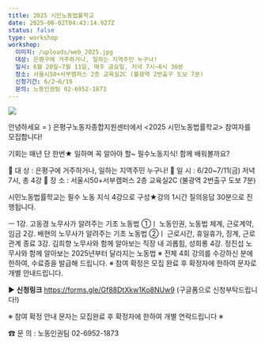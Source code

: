 ```yaml
---
title: 2025 시민노동법률학교
date: 2025-06-02T04:43:14.927Z
status: false
type: workshop
workshop:
  이미지: /uploads/web_2025.jpg
  대상: 은평구에 거주하거나, 일하는 지역주민 누구나!
  일시: 6월 20일~7월 11일, 매주 금요일, 저녁 7시~8시 30분
  장소: 서울시50+서부캠퍼스 2층 교육실2C (불광역 2번출구 도보 7분)
  신청기간: 6/2~6/19
  문의: 노동인권팀 02-6952-1873
---
```

![](/uploads/web_2025.jpg)

안녕하세요 = )
은평구노동자종합지원센터에서
<2025 시민노동법률학교> 참여자를 모집합니다!

기회는 매년 단 한번★
일하며 꼭 알아야 할~ 필수노동지식! 함께 배워볼까요?

📌 대 상 :  은평구에 거주하거나, 일하는 지역주민 누구나!
📌 일 시 :  6/20~7/11(금) 저녁 7시, 총 4강
📌 장 소 :  서울시50+서부캠퍼스 2층 교육실2C (불광역 2번출구 도보 7분)

시민노동법률학교는 필수 노동 지식 4강으로 구성★강의 1시간 질의응답 30분으로 진행됩니다.

ㅡ
1강.  고동경 노무사가 알려주는 기초 노동법 ①ㅣ 노동인권, 노동법 체계, 근로계약, 임금
2강.  배현의 노무사가 알려주는 기초 노동법 ②ㅣ 근로시간, 휴일휴가, 징계, 근로관계 종료
3강.  김희향 노무사와 함께 알아보는 직장 내 괴롭힘, 성희롱
4강.  정진섭 노무사와 함께 알아보는 2025년부터 달라지는 노동법
※ 전체 4회 강의를 수강하신 분에 한하여, 수료증을 발급해 드립니다.
※ 참여 확정은 모집 완료 후 확정자에 한하여 문자로 개별 안내드립니다.



▶ **신청링크** <https://forms.gle/Gf88DtXkw1Ko8NUw9> (구글폼으로 신청부탁드립니다!)

※ 참여 확정 안내 문자는 모집완료 후 확정자에 한하여 개별 연락드립니다 ※  

☎ 문 의 : 노동인권팀   02-6952-1873